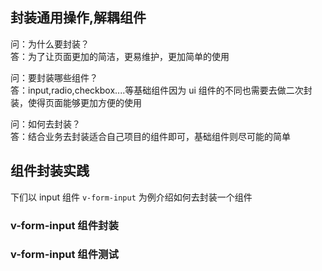 ## 封装通用操作,解耦组件

问：为什么要封装？  
答：为了让页面更加的简洁，更易维护，更加简单的使用

问：要封装哪些组件？  
答：input,radio,checkbox....等基础组件因为 ui 组件的不同也需要去做二次封装，使得页面能够更加方便的使用

问：如何去封装？  
答：结合业务去封装适合自己项目的组件即可，基础组件则尽可能的简单

## 组件封装实践

下们以 input 组件 `v-form-input` 为例介绍如何去封装一个组件

### v-form-input 组件封装

### v-form-input 组件测试
